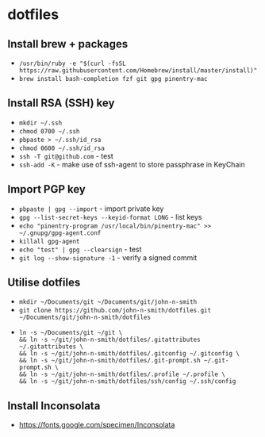 # dotfiles

## Install brew + packages
- `/usr/bin/ruby -e "$(curl -fsSL https://raw.githubusercontent.com/Homebrew/install/master/install)"`
- `brew install bash-completion fzf git gpg pinentry-mac`

## Install RSA (SSH) key
- `mkdir ~/.ssh`
- `chmod 0700 ~/.ssh`
- `pbpaste > ~/.ssh/id_rsa`
- `chmod 0600 ~/.ssh/id_rsa`
- `ssh -T git@github.com` - test
- `ssh-add -K` - make use of ssh-agent to store passphrase in KeyChain

## Import PGP key
- `pbpaste | gpg --import` - import private key
- `gpg --list-secret-keys --keyid-format LONG` - list keys
- `echo "pinentry-program /usr/local/bin/pinentry-mac" >> ~/.gnupg/gpg-agent.conf`
- `killall gpg-agent`
- `echo "test" | gpg --clearsign` - test
- `git log --show-signature -1` - verify a signed commit

## Utilise dotfiles
- `mkdir ~/Documents/git ~/Documents/git/john-n-smith`
- `git clone https://github.com/john-n-smith/dotfiles.git ~/Documents/git/john-n-smith/dotfiles`
- ```
  ln -s ~/Documents/git ~/git \
  && ln -s ~/git/john-n-smith/dotfiles/.gitattributes ~/.gitattributes \
  && ln -s ~/git/john-n-smith/dotfiles/.gitconfig ~/.gitconfig \
  && ln -s ~/git/john-n-smith/dotfiles/.git-prompt.sh ~/.git-prompt.sh \
  && ln -s ~/git/john-n-smith/dotfiles/.profile ~/.profile \
  && ln -s ~/git/john-n-smith/dotfiles/ssh/config ~/.ssh/config
  ```

## Install Inconsolata
- https://fonts.google.com/specimen/Inconsolata
